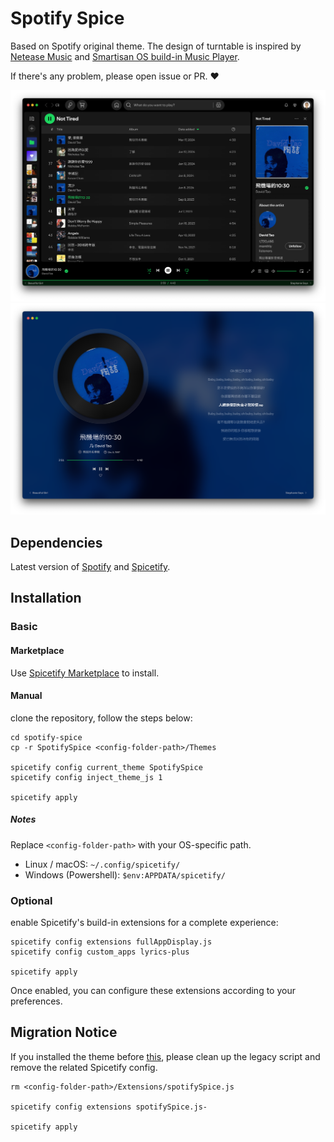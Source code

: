 # Spotify Spice

Based on Spotify original theme. The design of turntable is inspired by [Netease Music](https://music.163.com) and [Smartisan OS build-in Music Player](https://www.smartisan.com/os/#/beauty).

If there's any problem, please open issue or PR. ❤️

![main](screenshots/main.png)
![full_app_display](screenshots/full_app_display.png)

## Dependencies

Latest version of [Spotify](https://www.spotify.com/) and [Spicetify](https://github.com/spicetify/cli).

## Installation

### Basic

#### Marketplace

Use [Spicetify Marketplace](https://github.com/spicetify/marketplace) to install.

#### Manual

clone the repository, follow the steps below:

```shell
cd spotify-spice
cp -r SpotifySpice <config-folder-path>/Themes

spicetify config current_theme SpotifySpice
spicetify config inject_theme_js 1

spicetify apply
```

##### Notes

Replace `<config-folder-path>` with your OS-specific path.

* Linux / macOS: `~/.config/spicetify/`
* Windows (Powershell): `$env:APPDATA/spicetify/`

### Optional

enable Spicetify's build-in extensions for a complete experience:

```shell
spicetify config extensions fullAppDisplay.js
spicetify config custom_apps lyrics-plus

spicetify apply
```

Once enabled, you can configure these extensions according to your preferences.

## Migration Notice

If you installed the theme before [this](https://github.com/grasonchan/spotify-spice/pull/19), please clean up the legacy script and remove the related Spicetify config.

```shell
rm <config-folder-path>/Extensions/spotifySpice.js

spicetify config extensions spotifySpice.js-

spicetify apply
```

